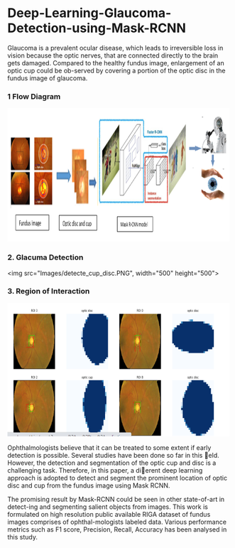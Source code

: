 # Deep-Learning-Glaucoma-Detection-using-Mask-RCNN


Glaucoma is a prevalent ocular disease, which leads to irreversible loss in vision because the optic nerves, that are connected directly to the brain gets damaged. 
Compared to the healthy fundus image, enlargement of an optic cup could be ob-served by covering a portion of the optic disc in the fundus image of glaucoma.

### 1 Flow Diagram 
<img src="Images/Flow_diagram.PNG" width="500" height="300">

### 2. Glacuma Detection 
<img src="Images/detecte_cup_disc.PNG", width="500" height="500">

### 3. Region of Interaction 
<img src="Images/ROI_optic_cupanddisc.PNG" width="500" height="300">



Ophthalmologists believe that it can be treated to some extent if early detection is possible. Several studies have been done so far in this eld. However, the detection
and segmentation of the optic cup and disc is a challenging task. Therefore, in this paper, a dierent deep learning approach is adopted to detect and segment the
prominent location of optic disc and cup from the fundus image using Mask RCNN.

The promising result by Mask-RCNN could be seen in other state-of-art in detect-ing and segmenting salient objects from images. This work is formulated on high
resolution public available RIGA dataset of fundus images comprises of ophthal-mologists labeled data. Various performance metrics such as F1 score, Precision,
Recall, Accuracy has been analysed in this study.
